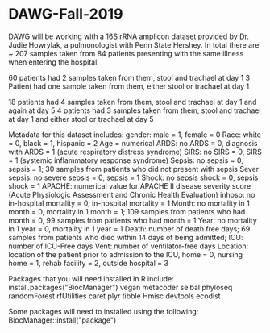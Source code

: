 # DAWG-Fall-2019

DAWG will be working with a 16S rRNA amplicon dataset provided by Dr. Judie Howrylak, a pulmonologist with Penn State Hershey. 
In total there are ~ 207 samples taken from 84 patients presenting with the same illness when entering the hospital. 

60 patients had 2 samples taken from them, stool and trachael at day 1
3 Patient had one sample taken from them, either stool or trachael at day 1

18 patients had 4 samples taken from them, stool and trachael at day 1 and again at day 5
4 patients had 3 samples taken from them, stool and trachael at day 1 and either stool or trachael at day 5

Metadata for this dataset includes:
gender: male = 1, female = 0
Race: white = 0, black = 1, hispanic = 2
Age = numerical
ARDS: no ARDS = 0, diagnosis with ARDS = 1 (acute respiratory distress syndrome)
SIRS: no SIRS = 0, SIRS = 1 (systemic inflammatory response syndrome)
Sepsis: no sepsis = 0, sepsis = 1; 30 samples from patients who did not present with sepsis
Sever sepsis: no severe sepsis = 0, sepsis = 1
Shock: no sepsis shock = 0, sepsis shock = 1
APACHE: numerical value for APACHE II disease severity score (Acute Physiologic Assessment and Chronic Health Evaluation)
inhosp: no in-hospital mortality = 0, in-hospital mortality = 1
Month: no mortality in 1 month = 0, mortality in 1 month = 1; 109 samples from patients who had month = 0, 99 samples from patients who had month = 1
Year: no mortality in 1 year = 0, mortality in 1 year = 1
Death: number of death free days; 69 samples from patients who died within 14 days of being admitted; 
ICU: number of ICU-Free days
Vent: number of ventilator-free days
Location: location of the patient prior to admission to the ICU, home = 0, nursing home = 1, rehab facility = 2, outside hospital = 3


Packages that you will need installed in R include:
install.packages("BiocManager")
vegan
metacoder
selbal
phyloseq
randomForest
rfUtilities
caret
plyr
tibble
Hmisc
devtools
ecodist

Some packages will need to installed using the following:
BiocManager::install("package")




